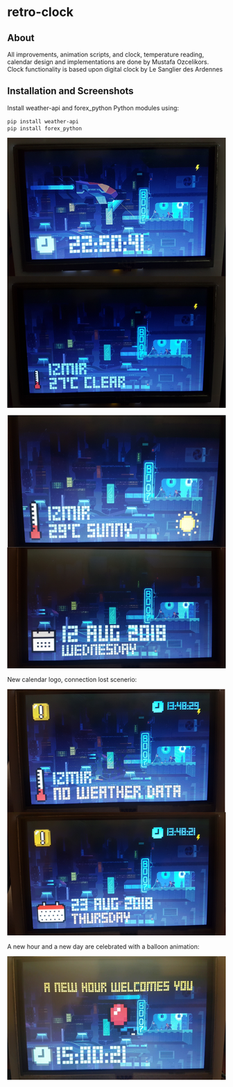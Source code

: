 retro-clock
=============

About
----------------------------

All improvements, animation scripts, and clock, temperature reading, calendar design and implementations are done by Mustafa Ozcelikors.
Clock functionality is based upon digital clock by Le Sanglier des Ardennes

Installation and Screenshots
----------------------------

Install weather-api and forex_python Python modules using:

```
pip install weather-api
pip install forex_python
```

![retro-clock screenshot](https://raw.githubusercontent.com/mozcelikors/retro-clock/master/screenshots/screenshots.png)

![retro-clock screenshot](https://raw.githubusercontent.com/mozcelikors/retro-clock/master/screenshots/screenshots2.png)


New calendar logo, connection lost scenerio:

![retro-clock screenshot](https://raw.githubusercontent.com/mozcelikors/retro-clock/master/screenshots/screenshots4.png)

A new hour and a new day are celebrated with a balloon animation:

![retro-clock screenshot](https://raw.githubusercontent.com/mozcelikors/retro-clock/master/screenshots/screenshots3.png)
